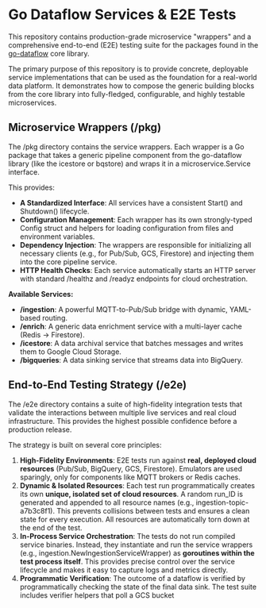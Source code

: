 # **Go Dataflow Services & E2E Tests**

This repository contains production-grade microservice "wrappers" and a comprehensive end-to-end (E2E) testing suite for the packages found in the [go-dataflow](https://www.google.com/search?q=go-dataflow) core library.

The primary purpose of this repository is to provide concrete, deployable service implementations that can be used as the foundation for a real-world data platform. It demonstrates how to compose the generic building blocks from the core library into fully-fledged, configurable, and highly testable microservices.

## **Microservice Wrappers (/pkg)**

The /pkg directory contains the service wrappers. Each wrapper is a Go package that takes a generic pipeline component from the go-dataflow library (like the icestore or bqstore) and wraps it in a microservice.Service interface.

This provides:

* **A Standardized Interface**: All services have a consistent Start() and Shutdown() lifecycle.
* **Configuration Management**: Each wrapper has its own strongly-typed Config struct and helpers for loading configuration from files and environment variables.
* **Dependency Injection**: The wrappers are responsible for initializing all necessary clients (e.g., for Pub/Sub, GCS, Firestore) and injecting them into the core pipeline service.
* **HTTP Health Checks**: Each service automatically starts an HTTP server with standard /healthz and /readyz endpoints for cloud orchestration.

**Available Services:**

* **/ingestion**: A powerful MQTT-to-Pub/Sub bridge with dynamic, YAML-based routing.
* **/enrich**: A generic data enrichment service with a multi-layer cache (Redis \-\> Firestore).
* **/icestore**: A data archival service that batches messages and writes them to Google Cloud Storage.
* **/bigqueries**: A data sinking service that streams data into BigQuery.

## **End-to-End Testing Strategy (/e2e)**

The /e2e directory contains a suite of high-fidelity integration tests that validate the interactions between multiple live services and real cloud infrastructure. This provides the highest possible confidence before a production release.

The strategy is built on several core principles:

1. **High-Fidelity Environments**: E2E tests run against **real, deployed cloud resources** (Pub/Sub, BigQuery, GCS, Firestore). Emulators are used sparingly, only for components like MQTT brokers or Redis caches.
2. **Dynamic & Isolated Resources**: Each test run programmatically creates its own **unique, isolated set of cloud resources**. A random run\_ID is generated and appended to all resource names (e.g., ingestion-topic-a7b3c8f1). This prevents collisions between tests and ensures a clean state for every execution. All resources are automatically torn down at the end of the test.
3. **In-Process Service Orchestration**: The tests do not run compiled service binaries. Instead, they instantiate and run the service wrappers (e.g., ingestion.NewIngestionServiceWrapper) as **goroutines within the test process itself**. This provides precise control over the service lifecycle and makes it easy to capture logs and metrics directly.
4. **Programmatic Verification**: The outcome of a dataflow is verified by programmatically checking the state of the final data sink. The test suite includes verifier helpers that poll a GCS bucket